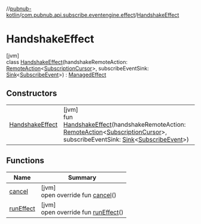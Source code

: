 //[pubnub-kotlin](../../../index.md)/[com.pubnub.api.subscribe.eventengine.effect](../index.md)/[HandshakeEffect](index.md)

# HandshakeEffect

[jvm]\
class [HandshakeEffect](index.md)(handshakeRemoteAction: [RemoteAction](../../com.pubnub.api.endpoints.remoteaction/-remote-action/index.md)&lt;[SubscriptionCursor](../../com.pubnub.api.subscribe.eventengine.event/-subscription-cursor/index.md)&gt;, subscribeEventSink: [Sink](../../com.pubnub.api.eventengine/-sink/index.md)&lt;[SubscribeEvent](../../com.pubnub.api.subscribe.eventengine.event/-subscribe-event/index.md)&gt;) : [ManagedEffect](../../com.pubnub.api.eventengine/-managed-effect/index.md)

## Constructors

| | |
|---|---|
| [HandshakeEffect](-handshake-effect.md) | [jvm]<br>fun [HandshakeEffect](-handshake-effect.md)(handshakeRemoteAction: [RemoteAction](../../com.pubnub.api.endpoints.remoteaction/-remote-action/index.md)&lt;[SubscriptionCursor](../../com.pubnub.api.subscribe.eventengine.event/-subscription-cursor/index.md)&gt;, subscribeEventSink: [Sink](../../com.pubnub.api.eventengine/-sink/index.md)&lt;[SubscribeEvent](../../com.pubnub.api.subscribe.eventengine.event/-subscribe-event/index.md)&gt;) |

## Functions

| Name | Summary |
|---|---|
| [cancel](cancel.md) | [jvm]<br>open override fun [cancel](cancel.md)() |
| [runEffect](run-effect.md) | [jvm]<br>open override fun [runEffect](run-effect.md)() |
